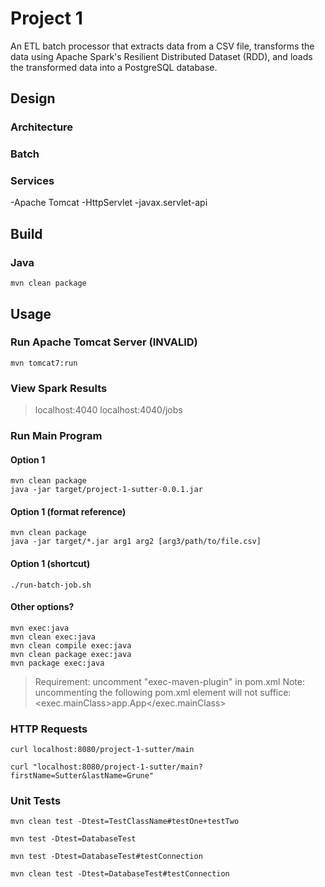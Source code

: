 # Project 1
An ETL batch processor that extracts data from a CSV file, transforms the data using Apache Spark's Resilient Distributed Dataset (RDD), and loads the transformed data into a PostgreSQL database.

## Design
### Architecture
### Batch
### Services
-Apache Tomcat
    -HttpServlet
        -javax.servlet-api

## Build
### Java
    mvn clean package

## Usage
### Run Apache Tomcat Server (INVALID)
    mvn tomcat7:run
### View Spark Results
>localhost:4040
>localhost:4040/jobs
### Run Main Program
#### Option 1
    mvn clean package
    java -jar target/project-1-sutter-0.0.1.jar
#### Option 1 (format reference)
    mvn clean package
    java -jar target/*.jar arg1 arg2 [arg3/path/to/file.csv]
#### Option 1 (shortcut)
    ./run-batch-job.sh
#### Other options?
    mvn exec:java
    mvn clean exec:java
    mvn clean compile exec:java
    mvn clean package exec:java
    mvn package exec:java
>Requirement: uncomment "exec-maven-plugin" in pom.xml
>Note: uncommenting the following pom.xml element will not suffice: <exec.mainClass>app.App</exec.mainClass>


### HTTP Requests

    curl localhost:8080/project-1-sutter/main

    curl "localhost:8080/project-1-sutter/main?firstName=Sutter&lastName=Grune"

### Unit Tests

    mvn clean test -Dtest=TestClassName#testOne+testTwo

    mvn test -Dtest=DatabaseTest

    mvn test -Dtest=DatabaseTest#testConnection

    mvn clean test -Dtest=DatabaseTest#testConnection
